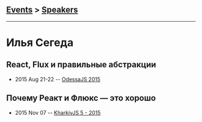## [Events](../README.md) > [Speakers](../speakers.md)
---

# Илья Сегеда

## React, Flux и правильные абстракции
- 2015 Aug 21-22 -- [OdessaJS 2015](https://youtu.be/hrt8ceKCMvg)    
## Почему Реакт и Флюкс — это хорошо
- 2015 Nov 07 -- [KharkivJS 5 - 2015](https://www.youtube.com/watch?v=zUWn_WSNHBY)    
